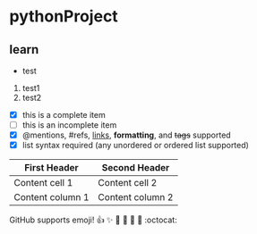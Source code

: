 # pythonProject

## learn

* test

1. test1
2. test2

- [x] this is a complete item
- [ ] this is an incomplete item
- [x] @mentions, #refs, [links](),
  **formatting**, and <del>tags</del>
  supported
- [x] list syntax required (any
  unordered or ordered list
  supported)

First Header | Second Header
------------ | -------------
Content cell 1 | Content cell 2
Content column 1 | Content column 2

GitHub supports emoji!
:+1: :sparkles: :camel: :tada:
:rocket: :metal: :octocat:

